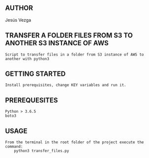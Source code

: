 AUTHOR
------------------------------------
Jesús Vezga

TRANSFER A FOLDER FILES FROM S3 TO ANOTHER S3 INSTANCE OF AWS
------------------------------------
	Script to transfer files in a folder from S3 instance of AWS to another with python3

GETTING STARTED
------------------------------------
	Install prerequisites, change KEY variables and run it.

PREREQUESITES
------------------------------------
	Python > 3.6.5
    boto3

USAGE
------------------------------------
	From the terminal in the root folder of the project execute the command:
		python3 transfer_files.py
